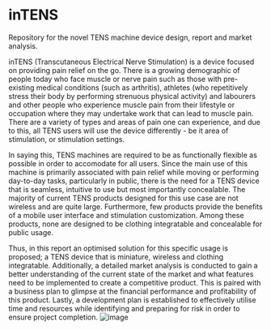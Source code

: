 # inTENS
Repository for the novel TENS machine device design, report and market analysis.


inTENS (Transcutaneous Electrical Nerve Stimulation) is a device focused on providing pain relief on the go. There is a growing demographic of people today who face muscle or nerve pain such as those with pre-existing medical conditions (such as arthritis), athletes (who repetitively stress their body by performing strenuous physical activity) and labourers and other people who experience muscle pain from their lifestyle or occupation where they may undertake work that can lead to muscle pain. There are a variety of types and areas of pain one can experience, and due to this, all TENS users will use the device differently - be it area of stimulation, or stimulation settings.

In saying this, TENS machines are required to be as functionally flexible as possible in order to accomodate for all users. Since the main use of this machine is primarily associated with pain relief while moving or performing day-to-day tasks, particularly in public, there is the need for a TENS device that is seamless, intuitive to use but most importantly concealable. The majority of current TENS products designed for this use case are not wireless and are quite large. Furthermore, few products provide the benefits of a mobile user interface and stimulation customization. Among these products, none are designed to be clothing integratable and concealable for public usage. 

Thus, in this report an optimised solution for this specific usage is proposed; a TENS device that is miniature, wireless and clothing integratable. Additionally, a detailed market analysis is conducted to gain a better understanding of the current state of the market and what features need to be implemented to create a competitive product. This is paired with a business plan to glimpse at the financial performance and profitability of this product. Lastly, a development plan is established to effectively utilise time and resources while identifying and preparing for risk in order to ensure project completion.
![image](https://user-images.githubusercontent.com/43485914/110897381-7563da80-8351-11eb-8ca7-91aa056164b2.png)
